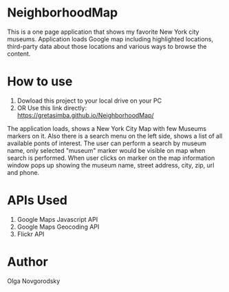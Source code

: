 # NeighborhoodMap

This is a one page application that shows my favorite New York city museums. Application loads Google map including highlighted locations, third-party data about those locations and various ways to browse the content.

# How to use

1. Dowload this project to your local drive on your PC
2. OR Use this link directly: https://gretasimba.github.io/NeighborhoodMap/

The application loads, shows a New York City Map with few Museums markers on it. Also there is a search menu on the left side, shows a list of all available ponts of interest. 
The user can perform a search by museum name, only selected "museum" marker would be visible on map when search is performed.
When user clicks on marker on the map information window pops up showing the museum name, street address, city, zip, url and phone.

# APIs Used 

1. Google Maps Javascript API
2. Google Maps Geocoding API
3. Flickr API

# Author

Olga Novgorodsky

